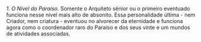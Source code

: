 ﻿<I>1. O Nível do Paraíso</I>. Somente o Arquiteto sênior ou o primeiro eventuado funciona nesse nível mais alto de absonito. Essa personalidade última - nem Criador, nem criatura -  eventuou no alvorecer da eternidade e funciona agora como o coordenador raro do Paraíso e dos seus vinte e um mundos de atividades associadas.